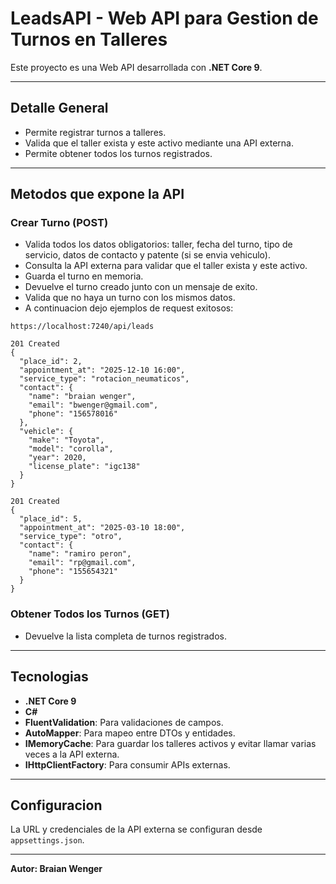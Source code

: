 ﻿# LeadsAPI - Web API para Gestion de Turnos en Talleres

Este proyecto es una Web API desarrollada con **.NET Core 9**.

---

## Detalle General

- Permite registrar turnos a talleres.
- Valida que el taller exista y este activo mediante una API externa.
- Permite obtener todos los turnos registrados.

---

## Metodos que expone la API

### Crear Turno (POST)
- Valida todos los datos obligatorios: taller, fecha del turno, tipo de servicio, datos de contacto y patente (si se envia vehiculo).
- Consulta la API externa para validar que el taller exista y este activo.
- Guarda el turno en memoria.
- Devuelve el turno creado junto con un mensaje de exito.
- Valida que no haya un turno con los mismos datos.
- A continuacion dejo ejemplos de request exitosos:


```
https://localhost:7240/api/leads

201 Created
{
  "place_id": 2,
  "appointment_at": "2025-12-10 16:00",
  "service_type": "rotacion_neumaticos",
  "contact": {
    "name": "braian wenger",
    "email": "bwenger@gmail.com",
    "phone": "156578016"
  },
  "vehicle": {
    "make": "Toyota",
    "model": "corolla",
    "year": 2020,
    "license_plate": "igc138"
  }
}
```
```
201 Created
{
  "place_id": 5,
  "appointment_at": "2025-03-10 18:00",
  "service_type": "otro",
  "contact": {
    "name": "ramiro peron",
    "email": "rp@gmail.com",
    "phone": "155654321"
  }
}
```


### Obtener Todos los Turnos (GET)
- Devuelve la lista completa de turnos registrados.

---

## Tecnologias

- **.NET Core 9**
- **C#**
- **FluentValidation**: Para validaciones de campos.
- **AutoMapper**: Para mapeo entre DTOs y entidades.
- **IMemoryCache**: Para guardar los talleres activos y evitar llamar varias veces a la API externa.
- **IHttpClientFactory**: Para consumir APIs externas.

---

## Configuracion

La URL y credenciales de la API externa se configuran desde `appsettings.json`.

---
**Autor: Braian Wenger** 